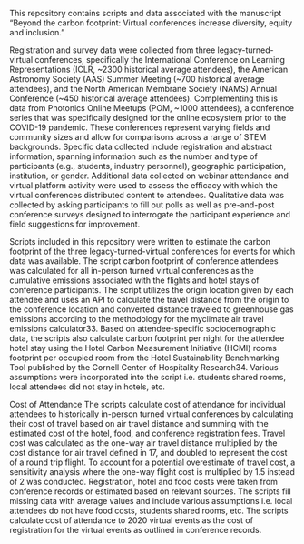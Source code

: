 This repository contains scripts and data associated with the manuscript “Beyond the carbon footprint: Virtual conferences increase diversity, equity and inclusion.” 

Registration and survey data were collected from three legacy-turned-virtual conferences, specifically the International Conference on Learning Representations (ICLR, ~2300 historical average attendees), the American Astronomy Society (AAS) Summer Meeting (~700 historical average attendees), and the North American Membrane Society (NAMS) Annual Conference (~450 historical average attendees). Complementing this is data from Photonics Online Meetups (POM, ~1000 attendees), a conference series that was specifically designed for the online ecosystem prior to the COVID-19 pandemic. These conferences represent varying fields and community sizes and allow for comparisons across a range of STEM backgrounds. Specific data collected include registration and abstract information, spanning information such as the number and type of participants (e.g., students, industry personnel), geographic participation, institution, or gender. Additional data collected on webinar attendance and virtual platform activity were used to assess the efficacy with which the virtual conferences distributed content to attendees. Qualitative data was collected by asking participants to fill out polls as well as pre-and-post conference surveys designed to interrogate the participant experience and field suggestions for improvement.

Scripts included in this repository were written to estimate the carbon footprint of the three legacy-turned-virtual conferences for events for which data was available. 
The script carbon footprint of conference attendees was calculated for all in-person turned virtual conferences as the cumulative emissions associated with the flights and hotel stays of conference participants. The script utilizes the origin location given by each attendee and uses an API to calculate the travel distance from the origin to the conference location and converted distance traveled to greenhouse gas emissions according to the methodology for the myclimate air travel emissions calculator33. Based on attendee-specific sociodemographic data, the scripts also calculate carbon footprint per night for the attendee hotel stay using the Hotel Carbon Measurement Initiative (HCMI) rooms footprint per occupied room from the Hotel Sustainability Benchmarking Tool published by the Cornell Center of Hospitality Research34. Various assumptions were incorporated into the script i.e. students shared rooms, local attendees did not stay in hotels, etc.

Cost of Attendance
The scripts calculate cost of attendance for individual attendees to historically in-person turned virtual conferences by calculating their cost of travel based on air travel distance and summing with the estimated cost of the hotel, food, and conference registration fees. Travel cost was calculated as the one-way air travel distance multiplied by the cost distance for air travel defined in 17, and doubled to represent the cost of a round trip flight. To account for a potential overestimate of travel cost, a sensitivity analysis where the one-way flight cost is multiplied by 1.5 instead of 2 was conducted.
Registration, hotel and food costs were taken from conference records or estimated based on relevant sources. The scripts fill missing data with average values and include various assumptions i.e. local attendees do not have food costs, students shared rooms, etc. 
The scripts calculate cost of attendance to 2020 virtual events as the cost of registration for the virtual events as outlined in conference records.

